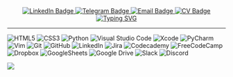 <div id="badges" align="center">
  <a href="https://www.linkedin.com/in/valeriia-dudenko/">
    <img src="https://img.shields.io/badge/LinkedIn-blue?style=for-the-badge&logo=linkedin&logoColor=white" alt="LinkedIn Badge">
  </a>
  <a href="https://t.me/velorei">
    <img src="https://img.shields.io/badge/Telegram-blue?style=for-the-badge&logo=telegram&logoColor=white" alt="Telegram Badge">
  </a>
   <a href="mailto:valeriie.alexandrovna@gmail.com">
    <img src="https://img.shields.io/badge/eMail-blue?style=for-the-badge&logo=gmail&logoColor=white" alt="Email Badge">
  </a>
  <a href="https://velorei.github.io">
    <img src="https://img.shields.io/badge/CV-blue?style=for-the-badge&logo=CV&logoColor=white" alt="CV Badge"/>
  </a>
</div>

<div id="badges" align="center">
<a href="https://git.io/typing-svg"><img src="https://readme-typing-svg.herokuapp.com?font=&pause=1000&color=021471&center=true&width=900&height=200&lines=Hello+and+welcome+to+my+GitHub+page!;I'm+dedicated+to+ensuring+the+quality+and+reliability+of+software+products;I'm+excited+to+share+my+work+with+you+and+invite+you+to+explore+my+projects;If+you+have+any+questions+about+my+testing+process++;or+would+like+to+learn+more+about+my+approach+to+quality+assurance%2C;please+don't+hesitate+to+reach+out;+I'm+always+open+to+feedback+and+suggestions+for+improvement;Thank+you+for+visiting+my+page+and+;for+your+interest+in+quality+assurance;Let's+work+to+create+software+products;that+meet+the+highest+standards+of+quality+and+exceed+expectations;Best+regards%2C+Velorei." alt="Typing SVG" /></a>
<hr>
</div>

![HTML5](https://img.shields.io/badge/html5-%23E34F26.svg?style=for-the-badge&logo=html5&logoColor=white)
![CSS3](https://img.shields.io/badge/css3-%231572B6.svg?style=for-the-badge&logo=css3&logoColor=white)
![Python](https://img.shields.io/badge/python-3670A0?style=for-the-badge&logo=python&logoColor=ffdd54)
![Visual Studio Code](https://img.shields.io/badge/Visual%20Studio%20Code-0078d7.svg?style=for-the-badge&logo=visual-studio-code&logoColor=white)
![Xcode](https://img.shields.io/badge/Xcode-007ACC?style=for-the-badge&logo=Xcode&logoColor=white)
![PyCharm](https://img.shields.io/badge/pycharm-143?style=for-the-badge&logo=pycharm&logoColor=black&color=black&labelColor=green)
![Vim](https://img.shields.io/badge/VIM-%2311AB00.svg?style=for-the-badge&logo=vim&logoColor=white)
![Git](https://img.shields.io/badge/git-%23F05033.svg?style=for-the-badge&logo=git&logoColor=white)
![GitHub](https://img.shields.io/badge/github-%23121011.svg?style=for-the-badge&logo=github&logoColor=white)
![LinkedIn](https://img.shields.io/badge/linkedin-%230077B5.svg?style=for-the-badge&logo=linkedin&logoColor=white)
![Jira](https://img.shields.io/badge/jira-%230A0FFF.svg?style=for-the-badge&logo=jira&logoColor=white)
![Codecademy](https://img.shields.io/badge/Codecademy-FFF0E5?style=for-the-badge&logo=codecademy&logoColor=1F243A)
![FreeCodeCamp](https://img.shields.io/badge/Freecodecamp-%23123.svg?&style=for-the-badge&logo=freecodecamp&logoColor=green)
![Dropbox](https://img.shields.io/badge/Dropbox-%233B4D98.svg?style=for-the-badge&logo=Dropbox&logoColor=white)
![GoogleSheets](https://img.shields.io/badge/Google%20Sheets-34A853.svg?style=for-the-badge&logo=Google-Sheets&logoColor=white)
![Google Drive](https://img.shields.io/badge/Google%20Drive-4285F4?style=for-the-badge&logo=googledrive&logoColor=white)
![Slack](https://img.shields.io/badge/Slack-4A154B?style=for-the-badge&logo=slack&logoColor=white)
![Discord](https://img.shields.io/badge/Discord-%235865F2.svg?style=for-the-badge&logo=discord&logoColor=white)



![](https://komarev.com/ghpvc/?username=Velorei)
